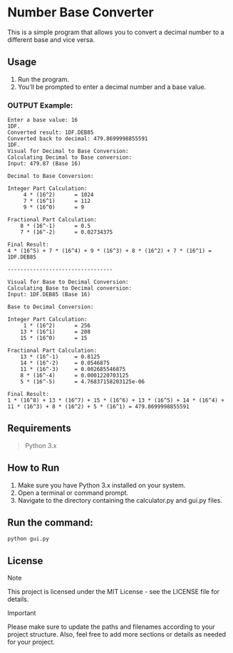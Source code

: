 # Number Base Converter

This is a simple program that allows you to convert a decimal number to a different base and vice versa.

## Usage

1. Run the program.
2. You'll be prompted to enter a decimal number and a base value.

### OUTPUT Example:

```Enter a decimal number: 479.87
Enter a base value: 16
1DF.
Converted result: 1DF.DEB85
Converted back to decimal: 479.8699998855591
1DF.
Visual for Decimal to Base Conversion:
Calculating Decimal to Base conversion:
Input: 479.87 (Base 16)

Decimal to Base Conversion:

Integer Part Calculation:
     4 * (16^2)      = 1024
     7 * (16^1)      = 112
     9 * (16^0)      = 9

Fractional Part Calculation:
    8 * (16^-1)      = 0.5
    7 * (16^-2)      = 0.02734375

Final Result:
4 * (16^5) + 7 * (16^4) + 9 * (16^3) + 8 * (16^2) + 7 * (16^1) = 1DF.DEB85

---------------------------------

Visual for Base to Decimal Conversion:
Calculating Base to Decimal conversion:
Input: 1DF.DEB85 (Base 16)

Base to Decimal Conversion:

Integer Part Calculation:
     1 * (16^2)      = 256
    13 * (16^1)      = 208
    15 * (16^0)      = 15

Fractional Part Calculation:
    13 * (16^-1)     = 0.8125
    14 * (16^-2)     = 0.0546875
    11 * (16^-3)     = 0.002685546875
    8 * (16^-4)      = 0.0001220703125
    5 * (16^-5)      = 4.76837158203125e-06

Final Result:
1 * (16^8) + 13 * (16^7) + 15 * (16^6) + 13 * (16^5) + 14 * (16^4) + 11 * (16^3) + 8 * (16^2) + 5 * (16^1) = 479.8699998855591
```

## Requirements

> Python 3.x
## How to Run

1. Make sure you have Python 3.x installed on your system.
2. Open a terminal or command prompt.
3. Navigate to the directory containing the calculator.py and gui.py files.

## Run the command:

```python gui.py```

## License
> [!NOTE]
> This project is licensed under the MIT License - see the LICENSE file for details.

> [!IMPORTANT]
> Please make sure to update the paths and filenames according to your project structure. Also, feel free to add more sections or details as needed for your project.
